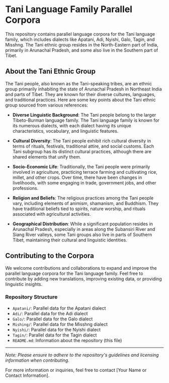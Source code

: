 # Tani Language Family Parallel Corpora

This repository contains parallel language corpora for the Tani language family, which includes dialects like Apatani, Adi, Nyishi, Galo, Tagin, and Misshng. The Tani ethnic group resides in the North-Eastern part of India, primarily in Arunachal Pradesh, and some also live in the Southern part of Tibet.

## About the Tani Ethnic Group

The Tani people, also known as the Tani-speaking tribes, are an ethnic group primarily inhabiting the state of Arunachal Pradesh in Northeast India and parts of Tibet. They are known for their diverse cultures, languages, and traditional practices. Here are some key points about the Tani ethnic group sourced from various references:

- **Diverse Linguistic Background**: The Tani people belong to the larger Tibeto-Burman language family. The Tani language family is known for its numerous dialects, with each dialect having its unique characteristics, vocabulary, and linguistic features.

- **Cultural Diversity**: The Tani people exhibit rich cultural diversity in terms of rituals, festivals, traditional attire, and social customs. Each Tani subgroup has its distinct cultural practices, although there are shared elements that unify them.

- **Socio-Economic Life**: Traditionally, the Tani people were primarily involved in agriculture, practicing terrace farming and cultivating rice, millet, and other crops. Over time, there have been changes in livelihoods, with some engaging in trade, government jobs, and other professions.

- **Religion and Beliefs**: The religious practices among the Tani people vary, including elements of animism, shamanism, and Buddhism. They have traditional beliefs tied to spirits, nature worship, and rituals associated with agricultural activities.

- **Geographical Distribution**: While a significant population resides in Arunachal Pradesh, especially in areas along the Subansiri River and Siang River valleys, some Tani groups also live in parts of Southern Tibet, maintaining their cultural and linguistic identities.

## Contributing to the Corpora

We welcome contributions and collaborations to expand and improve the parallel language corpora for the Tani language family. Feel free to contribute by adding new translations, improving existing data, or providing linguistic insights.

### Repository Structure

- `Apatani/`: Parallel data for the Apatani dialect
- `Adi/`: Parallel data for the Adi dialect
- `Galo/`: Parallel data for the Galo dialect
- `Mishing/`: Parallel data for the Misshng dialect
- `Nyishi/`: Parallel data for the Nyishi dialect
- `Tagin/`: Parallel data for the Tagin dialect
- `README.md`: Information about the repository (this file)

---

*Note: Please ensure to adhere to the repository's guidelines and licensing information when contributing.*

For more information or inquiries, feel free to contact [Your Name or Contact Information].
